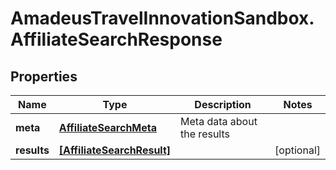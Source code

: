 # AmadeusTravelInnovationSandbox.AffiliateSearchResponse

## Properties
Name | Type | Description | Notes
------------ | ------------- | ------------- | -------------
**meta** | [**AffiliateSearchMeta**](AffiliateSearchMeta.md) | Meta data about the results | 
**results** | [**[AffiliateSearchResult]**](AffiliateSearchResult.md) |  | [optional] 


